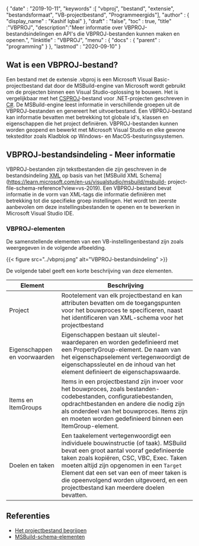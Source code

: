 {
  "date" : "2019-10-11",
  "keywords" :[ "vbproj", "bestand", "extensie", "bestandsformaat", "VB-projectbestand", "Programmeergids"],
  "author" : {
    "display_name" : "Kashif Iqbal"
},
  "draft" : "false",
  "toc" : true,
  "title" :"VBPROJ",
  "description":"Meer informatie over VBPROJ-bestandsindelingen en API's die VBPROJ-bestanden kunnen maken en openen.",
  "linktitle" : "VBPROJ",
  "menu" : {
    "docs" : {
      "parent" : "programming"
}
},
  "lastmod" : "2020-09-10"
}

## Wat is een VBPROJ-bestand?

Een bestand met de extensie .vbproj is een Microsoft Visual Basic-projectbestand dat door de MSBuild-engine van Microsoft wordt gebruikt om de projecten binnen een Visual Studio-oplossing te bouwen. Het is vergelijkbaar met het [CSPROJ](/nl/programming/csproj/)-bestand voor .NET-projecten geschreven in [C#](/nl/programming/cs/). De MSBuild-engine leest informatie in verschillende groepen uit de VBPROJ-bestanden en genereert het uitvoerbestand. Een VBPROJ-bestand kan informatie bevatten met betrekking tot globale id's, klassen en eigenschappen die het project definiëren. VBPROJ-bestanden kunnen worden geopend en bewerkt met Microsoft Visual Studio en elke gewone teksteditor zoals Kladblok op Windows- en MacOS-besturingssystemen.

## VBPROJ-bestandsindeling - Meer informatie

VBPROJ-bestanden zijn tekstbestanden die zijn geschreven in de bestandsindeling [XML](/nl/web/xml/) op basis van het [MSBuild XML Schema](https://learn.microsoft.com/en-us/visualstudio/msbuild/msbuild- project-file-schema-reference?view=vs-2019). Een VBPROJ-bestand bevat informatie in de vorm van XML-tags die informatie definiëren met betrekking tot die specifieke groep instellingen. Het wordt ten zeerste aanbevolen om deze instellingsbestanden te openen en te bewerken in Microsoft Visual Studio IDE.

### VBPROJ-elementen

De samenstellende elementen van een VB-instellingenbestand zijn zoals weergegeven in de volgende afbeelding.

{{< figure src="../vbproj.png" alt="VBPROJ-bestandsindeling" >}}

De volgende tabel geeft een korte beschrijving van deze elementen.

|Element|Beschrijving|
---|---|
|Project| Rootelement van elk projectbestand en kan attributen bevatten om de toegangspunten voor het bouwproces te specificeren, naast het identificeren van XML-schema voor het projectbestand |
|Eigenschappen en voorwaarden| Eigenschappen bestaan uit sleutel-waardeparen en worden gedefinieerd met een PropertyGroup-element. De naam van het eigenschapselement vertegenwoordigt de eigenschapssleutel en de inhoud van het element definieert de eigenschapswaarde.|
|Items en ItemGroups|Items in een projectbestand zijn invoer voor het bouwproces, zoals bestanden-codebestanden, configuratiebestanden, opdrachtbestanden en andere die nodig zijn als onderdeel van het bouwproces. Items zijn en moeten worden gedefinieerd binnen een ItemGroup-element.|
|Doelen en taken| Een taakelement vertegenwoordigt een individuele bouwinstructie (of taak). MSBuild bevat een groot aantal vooraf gedefinieerde taken zoals kopiëren, CSC, VBC, Exec. Taken moeten altijd zijn opgenomen in een `Target` Element dat een set van een of meer taken is die opeenvolgend worden uitgevoerd, en een projectbestand kan meerdere doelen bevatten.|

## Referenties

* [Het projectbestand begrijpen](https://learn.microsoft.com/en-us/aspnet/web-forms/overview/deployment/web-deployment-in-the-enterprise/understanding-the-project-file)
* [MSBuild-schema-elementen](https://learn.microsoft.com/en-us/visualstudio/msbuild/msbuild-project-file-schema-reference?view=vs-2019)

